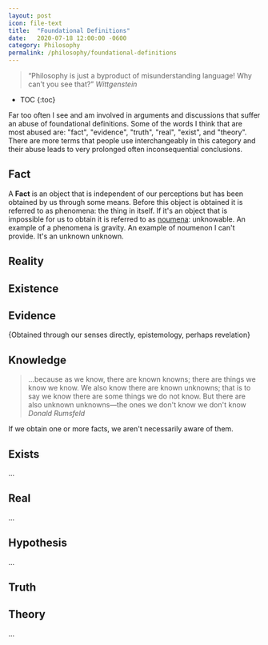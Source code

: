 ```yaml
---
layout: post
icon: file-text
title:  "Foundational Definitions"
date:   2020-07-18 12:00:00 -0600
category: Philosophy
permalink: /philosophy/foundational-definitions
---
```


> “Philosophy is just a byproduct of misunderstanding language!  Why can’t you see that?”
> <cite>Wittgenstein</cite>

* TOC
{:toc}

Far too often I see and am involved in arguments and discussions that suffer an abuse of foundational
definitions. Some of the words I think that are most abused are:
"fact", "evidence", "truth", "real", "exist", and "theory". There are more terms that people
use interchangeably in this category and their abuse leads to very prolonged often inconsequential
conclusions.

## Fact

A **Fact** is an object that is independent of our perceptions but has been obtained by us through some means.
Before this object is obtained it is referred to as phenomena: the thing in itself. If it's an object that is
impossible for us to obtain it is referred to as [noumena](https://en.wikipedia.org/wiki/Noumenon):
unknowable. An example of a phenomena is gravity. An example of noumenon I can't provide. It's an unknown unknown.

## Reality

<!--
Where does phenonema reside? Where is it located? What is this place independent of our perceptions?

{Do noumenon preside in reality? By definition they are not. That would give them a location which is ascribing more knowledge than we have about them. }

{are phenomenon real? Yes, by the above definition}

{Is santa claus real? No, it does not exist separate from us as a thing-in-itself. (Though we realize it).. }
{WHat is the difference between the things-in-themselves and things we bring into reality?}
{I can generate a reality through thoughts. Populate it with phenomenon, but it is not a shared reality?}
{a phenomenon without a name is not a fact?}
{Knowing the name of something gives you power over it}
{YHWH. Not  named}
{Not real? In other words not in our reality? Interacts via sefirot?}
{another word for real?, etc.}
-->
## Existence

<!--
{If I imagine something, does it exist?}
{WHere do I exist}
{exist in reality, or exist elsewhere?}
{Is there only reality and the place where noumenon reside?}
{Do noumenon reside in reality as well but are unobtainable?}
-->

## Evidence

{Obtained through our senses directly, epistemology, perhaps revelation}

## Knowledge

> ...because as we know, there are known knowns; there are things we know we know. We also know there are
> known unknowns; that is to say we know there are some things we do not know. But there are also
> unknown unknowns—the ones we don't know we don't know
> <cite>Donald Rumsfeld</cite>

If we obtain one or more facts, we aren't necessarily aware of them.

## Exists

...

## Real

...

## Hypothesis

...

## Truth

<!--
{There is a big difference between something being true, knowing that it is true, and knowing that you know it is true. We might say something is true if it is a theorem; we know that it's true if we know it is a theorem and there exists a proof; and we know that we know it's true if we can exhibit a proof that we understand.

If the first were the same as the last, then there would be no need for science or mathematics or objectively verifiable methods of argument. Furthermore, we would not be having this discussion in the first place, since truth would be self-evident, and so we could not possibly disagree.}
-- Frank Atanassow

Vacuous proof
-->
## Theory

...

<!--
## Further Reading

* [Kant’s Transcendental Idealism. Phenomena and noumena](https://plato.stanford.edu/entries/kant-transcendental-idealism/#PhenNoum)
* [Wittgenstein on Language](https://web.archive.org/web/20180822072114/http://guywilliamsjr.com/index.php/category/philosophy-of-language/){:target='_blank'}
* [Language game (philosophy)](https://en.wikipedia.org/wiki/Language_game_(philosophy)){:target='_blank'}
* Correspondence Theory of Truth  (!!!)
  * <https://en.wikipedia.org/wiki/Correspondence_theory_of_truth>
  * <https://plato.stanford.edu/entries/truth-correspondence/>
* Pragmatic Theory of Truth
  * https://en.wikipedia.org/wiki/Pragmatic_theory_of_truth
  * https://plato.stanford.edu/entries/truth-pragmatic/
* The Deflationary Theory of Truth
  * https://en.wikipedia.org/wiki/Deflationary_theory_of_truth
  * https://plato.stanford.edu/entries/truth-deflationary/
  * Predicating truth or existence does not express anything above and beyond the statement to which it is attributed.[
  * ""I smell the scent of violets" has the same content as the sentence "it is true that I smell the scent of violets". So it seems, then, that nothing is added to the thought by my ascribing to it the property of truth."
* Judgment
  * Assertion of truth?
  * An axiom?
* https://plato.stanford.edu/entries/facts/
* https://en.wikipedia.org/wiki/Reality#Related_concepts
* https://en.wikipedia.org/wiki/Dream_argument
* https://en.wikipedia.org/wiki/G%C3%B6del%27s_incompleteness_theorems
* https://en.wikipedia.org/wiki/Tarski%27s_undefinability_theorem
  * supports deflationary theory of truth?
  * possibly correspondence theory?
* https://en.wikipedia.org/wiki/Peano_axioms#First-order_theory_of_arithmetic
* https://www.youtube.com/watch?v=YwrjHMKieXE
* Is something "true" if there is no thinker for it?
* analytic vs synthetic
* truth by definition
* Find the theorem that defines equality in a turing complete language by bootstrapping in the language itself. Was it mentioned by Rich Hickey?
  * https://cs.stackexchange.com/questions/2059/how-do-you-check-if-two-algorithms-return-the-same-result-for-any-input
-->
<!--
* [Rabbit-Duck illusion](https://en.wikipedia.org/wiki/Rabbit%E2%80%93duck_illusion){:target='_blank'}
-->
<!--
## Notes

* Godels incompleteness theorem (talks about the limits of theory? talks about the limits of obtainable truth and therefore facts?)
* turing incompleteness?
* I think therefore I am is a statement of existence? of reality? Not one of evidence.
* Nietzsche: plunge this knife into my heart and darken your world (Thus spake Zarathustra?)
* Establishing a fact-pattern
* "Alternative Facts"
* I reject your reality and substitute my own
* kids in MAGA hats and the indian in their face
* Theory from facts
  * You can't get an ought from an is
    * Prefer the simplest one (Occam's Razor)
* Plato's cave
* Theory guided by facts
* The role of science and its limits (Sciencism)
* Jordan Peterson vs Sam Harris debate
* Relationship to Information theory
* "root of the knowledge heap"
* Computer science is not a science (Feynman)
* Science is not math
* Math is not Logic
* <https://en.wikipedia.org/wiki/Black_swan_theory#Background>
* Empiricism
* Epistemology
* Unus Mundus <https://en.wikipedia.org/wiki/Unus_mundus>
  * phenomenon and reality are not separate. facts and mind?
  * Knowledge, Information: Information theory. Knowledge not separate from reality?
* If "I" think, am I real? If "I" think, do I exist?
  * cogito, ergo sum
  * <https://en.wikipedia.org/wiki/Cogito,_ergo_sum>
* YHWH: unnamed, unknowable? Something in-between? (Cabala, sefirot)
  * Eldritch Horror
* Logos, The Word
* Matter un motion
* Real numbers are not physical relationship with noumena?
  * What of fantasy? Imaginative?
  * What of contradictive thoughts and theories?
* "Science doesn't really care about your beliefs. And no amount of belief makes something a fact" --Feynman
* <https://en.wikipedia.org/wiki/I_Am_that_I_Am>
  * Not an evasion IMO. Moreso like Ashildr:

> Me: You mean… you haven’t come for me?
> The Doctor: No, it was just a coincidence. Oh Ashildr, I’m sorry.
> Me: Who’s Ashildr?
> The Doctor: You are. That’s your name. Ashildr, daughter of Ionhar. Chuckles, I used to call him Chuckles. You don’t remember?
> Me: Yes. I think I remember the village.
> The Doctor: You loved that village.
> Me: If you say so.
> The Doctor: Anyone in that village would have died for you.
> Me: Well. They’re all dead now and here I am. So I guess it all worked out.
>
> The Doctor: Well what do you call yourself?
> Me: Me.
> The Doctor: Yes, you. There’s nobody else here.
> Me: No. I call myself, “Me.” All my other names I chose died with who knew me. Me is who I am now. No one’s mother, daughter, wife. My own companion. Singular. Unattached. Alone.
> <cite>Doctor Who - <a href="https://www.planetclaire.tv/quotes/doctorwho/series-nine/the-woman-who-lived/" target="_blank">The Girl Who Lived</a></cite>

  Now scale that sentiment to a Deity: "I am that I am"

  From <https://en.wikipedia.org/wiki/Ein_Sof>:

> Before He gave any shape to the world, before He produced any form, He was alone, without form and without
> resemblance to anything else. Who then can comprehend how He was before the Creation? Hence it is forbidden
> to lend Him any form or similitude, or even to call Him by His sacred name, or to indicate Him by a single
> letter or a single point...

> Any name of God which is found in the Bible can not be applied to the Deity prior to His self-manifestation
> in the Creation, because the letters of those names were produced only after the emanation. . . . Moreover,
> a name implies a limitation in its bearer; and this is impossible in connection with the "Ein Sof".

<figure>
    <video controls autoplay loop preload="metadata">
        <source src="/media-library/philosophy/fact-theory.mp4" type="video/mp4">
        Sorry, your browser doesn't support embedded videos.
    </video>
    <figcaption>
        Fact vs Theory <br>
        Credit: <a href="https://web.archive.org/web/20180715053507/https://www.facebook.com/groups/PsychologicalDynamics/permalink/2076196065971778/" target="_blank">Denny Borsboom</a>
    </figcaption>
</figure>

========
What is more "real"? Phenomenon, or the abstraction explaining it?
Is a geometric circle more "real" than circular objects in the world?
Is the number 7 more "real" than 7 items on your desk?

Noumenon vs Phenomenon
	https://en.wikipedia.org/wiki/Phenomenon
	https://en.wikipedia.org/wiki/Noumenon


The word "real" is the problem?

========
Are Archetypes as true as numbers?
https://youtu.be/f-wWBGo6a2w?t=2289

=========

empirical/procedural knowledge

	follow these steps and you'll get this result.
	fill in the blank and turn the crank
		you'll get what you want but not know why.
			iow, no theory just motions

=========
Penn Jilette

Science is predictive not necessarily explanatory.

Pseudo-science is predicting the past:
	You heard the dog bark and then you knew your mom died across the world,
	but you didn't know at the time the dog barked.

Richard Feynman
https://www.informationphilosopher.com/solutions/scientists/feynman/past_and_future.html

"""
My lab's attempt to relate a subjective reality (anxiety) to an objective reality (entropy): Psychological entropy: A framework for understanding uncertainty-related anxiety:
https://www.researchgate.net/publication/221752816_Psychological_Entropy_A_Framework_for_Understanding_Uncertainty-Related_Anxiety
"""

https://en.wikipedia.org/wiki/Phenomenology_(psychology)
https://en.wikipedia.org/wiki/Carl_Rogers
https://en.wikipedia.org/wiki/Neurophenomenology
https://en.wikipedia.org/wiki/Philosophy_of_mind
https://en.wikipedia.org/wiki/Idealism

"""
What we call reality is in fact nothing
more than a culturally sanctioned  and
linguistically reinforced hallucination
"""
- Terance Mckenna

## Fictionalism

https://en.m.wikipedia.org/wiki/Philosophy_of_mathematics#Fictionalism
https://en.m.wikipedia.org/wiki/Fictionalism
https://plato.stanford.edu/entries/fictionalism-mathematics/

## Nominalism

https://en.wikipedia.org/wiki/Nominalism
https://plato.stanford.edu/entries/nominalism-mathematics/

## Misc

Abstractions are just useful fictions
  - The speed of light is measured as a round trip and not one way
  - how electricity moves through wires
  - All abstractions are leaky?
    - contradicts my earlier blog post

## Truth vs reality
  If something is "True", does it make it "Real"?

## Facts vs Evidence

Lawyers argue interpretation of facts. It's literally deriving an *ought* from an *is*.

When Scientists talk about evidence that doesn't seem to be the same thing as talking about facts.
*Evidence* seems to be tied directly to a particular theory whereas a *fact* may be just *information*

## Jordan Peterson on Phenomenology

The objective view of reality via science has limits

A subjective view involves the subject.

The union of self with reality.

It's one thing to ask "if a tree falls in the forest does it make a sound?"
and another to ask: "If there is no one around, is there a tree in the forest?"

All experience and feelings are considered reality and not a separate objective reality
  Phenomena vs Noumena
  Qualia

#################################

We don't see objects and apply meaning to them, we see meanings.

Getting an Ought from an Is.

Curve fitting: https://xkcd.com/2048/

Example of a model/abstraction as a useful fiction:
https://www.youtube.com/watch?app=desktop&v=O-WCZ8PkrK0

############

Useful fictions
  Alchemical Net
  Shakespeare esolang

##########

Randomized Control Trials are a technique not the basis of truth.

Archaeology is not based on it for example

###

Optical Illusions

###

"The facts are the enemy of the truth"
Don Quixote

==========
https://en.wikipedia.org/wiki/Two_Dogmas_of_Empiricism
https://en.m.wikipedia.org/wiki/Philosophy_of_mathematics#Fictionalism

## The Problem of Universals

Thomas Morgan
  I've been thinking a lot lately about the problem of universals.  What are your thoughts on this?
  <https://en.wikipedia.org/wiki/Problem_of_universals#:~:text=The%20problem%20of%20universals%20is,to%20exist%20beyond%20those%20objects%3F>

Michael Haufe
  I thought about this a bit last month and only made a little progress. My current scattered thoughts are:
  - Only directly numerical attributes of objects are used in scientific empiricism and not other attributes we might deem as "qualia"
  - This implies that these "qualia" are attributes of us and not the object. But are they?
  - An Objective view of reality demands a Subject / Object segregation.
  - Are these "objective" attributes like "length" only objective though? Can length be qualia?
  - What of phenomenon that can't be reproduced? Phenomenon of a single instance?
  - George Boole wrote a book called The Laws of Thought. Can there be an analogous Psychological/Archetypal laws? A so called "algebra"
    of Jung's efforts or of esoteric works which would capture some of these qualia?

Alfredo Liu-Perez
  Am I correct in saying that in the Game of Thrones novels some  universals are the characters in the novels? If so,
  those universals only exist in our imagination.

Michael Haufe
  If I tackle this as a fictionalist/nominalist/programmer: We've already solved this: the independent existence of such
  properties are referred to as Traits. The nature of their existence ends there per the definition of 'existence' to a Fictionalist.

Thomas Morgan
  If our current scientific theories are correct, even "length" is relative to the observer (due to length contraction in the theory
  of relativity).  Furthermore, since "color" is just wave length, color is also relative to the observer

Thomas Morgan
  I think "qualia" must be attributes of us because they are dependent upon our experience of a thing.  However, that does not mean
  that the thing we are experiencing as a "qualia" does not exist independently of us.  For example, when I see an object as red,
  it is because my brain is interpreting the wave length of the light reflecting off of an object in a certain way.  However, the
  wave itself surely exists independently of my having observed it.  And even though the measure of the wave length is dependent upon
  the observer measuring it, there is still some physical object that the observer is measuring to get that wavelength.  This is what
  is intended by the abstract (mathematical) notion of an "invariant".  A vector, say, can be represented using different coordinates,
  but the vector itself does not change.

Michael Haufe
  I think the problem that remains there is that you shift the burden to defining what the word "exists" means. when you say:
  "... that does not mean that the thing we are experiencing as a 'qualia' does not exist independently of us."

Michael Haufe
  nevermind the "independent" part, that would have to come later once you get the first word on a solid foundation

Michael Haufe
  Does Santa Claus "exist"? Does he "exist" "independent" of ourselves?

Michael Haufe
  What is the difference between the things-in-themselves and things we bring into "reality"?
  I can generate a "reality" through thoughts. Populate it, and "realize" it through invention and such.
  Do we not do the same with many of these labels such as "length"? We model our shared delusion with some
  framework, say "physics", we then convince each other of the utility of that framework so we have the same
  shared delusion.
  Or perhaps a better word is: a shared narrative instead of delusion.

Thomas Morgan
  The metaphysics of existence is a difficult topic, to be sure.  However, I am a realist.  When I was speaking
  of existence above, I was speaking in the context of physical objects, of the things-in-themselves.  Existence
  means something completely different when talking about ideas, concepts, abstractions, etc.  What I mean to say
  is that there actually is a physical object there to be observed.  The reason why we are capable of having shared
  narratives that are remarkably similar to each other is because there is an underlying reality independent of
  observers that we are all observing with similar senses.  One can argue about in what sense a universal exists,
  and that is why I posted this in the first place, but particulars, things-in-themselves, exist in a real, physical
  sense (at least I believe that to be true).  And while I acknowledge that we can never know with 100% certainty
  that what we experience as reality is in fact real, I believe that it is in fact so.

Michael Haufe
  and yet we know that below certain size scales under the empirical model we can not divorce subject from the observer

Michael Haufe
  So if the "thing-in-itself" can not be observed without our entanglement, then does it even count as phenomenon?

Michael Haufe
  we're limited to indirect inference and interpretation which goes back to our mental model: deriving an ought-from-an-is

Thomas Morgan
  We do not know that at small scales we can not divorce subject from observer.  That is only one interpretation of quantum mechanics.

Thomas Morgan
  Furthermore, empiricism can never yield an explanation as to the metaphysics of being or the reason why things are the way they are.
   It can only describe reality, in the same way that we can only experience reality filtered through our senses.

Michael Haufe
  And we also have to recall that "observer" has a specific definition in physics we have to be careful not to
  abuse (https://en.wikipedia.org/wiki/Observer_(quantum_physics))

Michael Haufe
  right, we agree there

Alfredo Liu-Perez
  Can we say that existence is a matter of degree and changes through time? Like my existence is 100% now, but was much
  less before I was born and will be less after I die. Albert Einstein doesn't exist now but he did exist at one point.
```
One of the more unsettling discoveries in the past half century is that the universe is not locally real. “Real,” meaning that objects have definite properties independent of observation—an apple can be red even when no one is looking; “local” means objects can only be influenced by their surroundings, and that any influence cannot travel faster than light. Investigations at the frontiers of quantum physics have found that these things cannot both be true. Instead, the evidence shows objects are not influenced solely by their surroundings and they may also lack definite properties prior to measurement. As Albert Einstein famously bemoaned to a friend, “Do you really believe the moon is not there when you are not looking at it?”
```
<https://www.scientificamerican.com/article/the-universe-is-not-locally-real-and-the-physics-nobel-prize-winners-proved-it/>

Michael Haufe
  We can't say, that depends on your model of reality.

Alfredo Liu-Perez
  Or does "Albert Einstein", the name of that person, doesn't count as existing since it's just words invented by us to name something that exists.

Alfredo Liu-Perez
  This is deep. Very deep. Or maybe it's not deep and it just depends on our definition of existence.

Thomas Morgan
  Personally, I wouldn't say that existence is a matter of degree so much as it is a matter of kind.  Albert Einstein, as a temporal being,
  existed within a certain window of time and no longer exists (at least physically).  My understanding of Albert Einstein might be said
  to exist in the manner of an idea or a concept (if such things can be said to exist).  Because my understanding of Albert Einstein is
  based on my personal experience, that idea or concept cannot be said to exist independently of me, and so it lives and dies with me as
  an individual.  However, Albert Einstein, the myth, the legend, may live on beyond me as a sort of shared understanding or narrative.
  It is still dependent upon the people who know of Albert Einstein, but it is not solely dependent upon an individual.  Then there are
  concepts of mathematics or logic, tautological facts that some might argue have an existence entirely independent of people.  The argument
  might be that the reason that people must, when thinking correctly and logically, come up with the same answers is because those answers
  exist, in some sense, outside of the people who are considering them.

Michael Haufe
  It's one thing to ask "if a tree falls in the forest does it make a sound?"
  and another to ask: "If there is no one around, is there a tree in the forest?"

Thomas Morgan
  However, I would still answer yes to both questions

Michael Haufe
  If I speak something to a rock, what is it to the rock?

Thomas Morgan
  The rock is not conscious, and so can have no experience of the sound.  But the sound still exists as vibrations in the air

Alfredo Liu-Perez
  Is there a definition of existence we can use so we are all talking about the same thing?

Thomas Morgan
  That, ultimately, is the question at hand

Michael Haufe
  @alfredo.liu-perez hence the field of Ontology
  <https://en.wikipedia.org/wiki/Ontology>

Thomas Morgan
  <https://en.wikipedia.org/wiki/Ontology#Particulars_and_universals>

Alfredo Liu-Perez
  We can agree that existence is whatever is made of particles or waves.

Michael Haufe
  nope

Alfredo Liu-Perez
  crap

Michael Haufe
  we can't do that even.

Michael Haufe
  I mean, YOU can, which is fine.

Michael Haufe
  but until Physics became part of our zeitgeist, that was not reality (after Galileo)

Michael Haufe
  There were some ancient greeks who were "Atomists", but it was not popular

Michael Haufe
  and even in the modern day we don't think that's true. For example a Quark never exists on its own. it is always
  paired with at least one other quark. When we try to separate them, the energy we put into that separation spawns more quarks

Michael Haufe
  So the universe may be discrete, but may not be atomic? Which is a strange state of affairs in my mind

Michael Haufe
  <https://en.wikipedia.org/wiki/Color_confinement>

Alfredo Liu-Perez
  It think that's ok. things coming in and out of existence is fine. there was a particle/quark or a wave when it existed and none when it ceased to exist.

Michael Haufe
  except they don't do that either. recall the conservation laws.

Michael Haufe
  they always "exist" as either matter or energy

Michael Haufe
  https://www.scientificamerican.com/article/the-universe-is-not-locally-real-and-the-physics-nobel-prize-winners-proved-it/#:~:text=Under%20quantum%20mechanics%2C%20nature%20is,another%20no%20matter%20the%20distance

Michael Haufe
  Which returns us to the question: what is a "thing-in-itself"?

Thomas Morgan
  I am inclined to give up locality before I give up realism

Michael Haufe
  I forgot to mention this before when you mentioned "underlying reality"
  <https://en.wikipedia.org/wiki/Unus_mundus>

Michael Haufe
  After refreshing myself on Eternalism, I'm slowly becoming more suspicious of locality as well
  <https://en.wikipedia.org/wiki/Eternalism_(philosophy_of_time)>
-->

<!--
What is knowledge?
https://mobile.twitter.com/fermatslibrary/status/1584904871131717634
-->

<!--
https://www.johndcook.com/blog/2022/01/21/modal-logic-and-sf/
https://twitter.com/BartoszMilewski/status/1582041833940865024
https://bigthink.com/starts-with-a-bang/reality-objective-exist/
 -->
